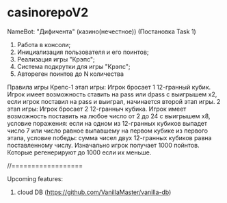 # casinorepoV2
NameBot: "Дифичента" (казино(нечестное)) (Постановка Task 1)
1. Работа в консоли;
2. Инициализация пользователя и его поинтов;
3. Реализация игры "Крэпс";
4. Система подкрутки для игры "Крэпс";
5. Автореген поинтов до N количества

Правила игры Крепс-1 этап игры: Игрок бросает 1 12-гранный кубик. Игрок имеет возможность ставить на pass или dpass с выигрышем х2,
если игрок поставил на pass и выиграл, начинается второй этап игры.
                   2 этап игры: Игрок бросает 2 12-гранныч кубика. Игрок имеет возможность поставить на любое число от 2 до 24 с выигрышем х8,
условие поражения: если на одном из 12-гранных кубиков выпадет число 7 или число равное выпавшему на первом кубике из первого этапа,
условие победы: сумма чисел двух 12-гранных кубиков равна поставленному числу.
Изначально игрок получает 1000 пойнтов. Которые регенерируют до 1000 если их меньше.

//==================

Upcoming features:

1) cloud DB (https://github.com/VanillaMaster/vanilla-db)
